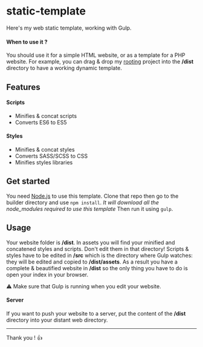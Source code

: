 # static-template

Here's my web static template, working with Gulp.

#### When to use it ?
You should use it for a simple HTML website, or as a template for a PHP website. For example, you can drag & drop my [rooting](https://github.com/gabrielstik/rooting) project into the **/dist** directory to have a working dynamic template.

## Features

#### Scripts
* Minifies & concat scripts
* Converts ES6 to ES5

#### Styles
* Minifies & concat styles
* Converts SASS/SCSS to CSS
* Minifies styles libraries

## Get started

You need [Node.js](https://nodejs.org/en/) to use this template.
Clone that repo then go to the builder directory and use `npm install`. _It will download all the node_modules required to use this template_
Then run it using `gulp`.

## Usage

Your website folder is **/dist**.
In assets you will find your minified and concatened styles and scripts. Don't edit them in that directory!
Scripts & styles have to be edited in **/src** which is the directory where Gulp watches: they will be edited and copied to **/dist/assets**.
As a result you have a complete & beautified website in **/dist** so the only thing you have to do is open your index in your browser.

:warning: Make sure that Gulp is running when you edit your website.

#### Server
If you want to push your website to a server, put the content of the **/dist** directory into your distant web directory.

***

Thank you ! :thumbsup:
